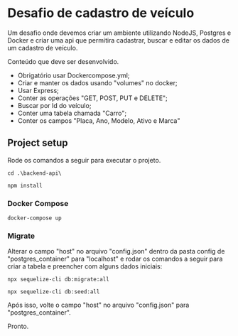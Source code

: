 # Desafio de cadastro de veículo

Um desafio onde devemos criar um ambiente utilizando NodeJS, Postgres e Docker e criar uma api que permitira cadastrar, buscar e editar os dados de um cadastro de veículo.

Conteúdo que deve ser desenvolvido.
- Obrigatório usar Dockercompose.yml;
- Criar e manter os dados usando "volumes" no docker;
- Usar Express;
- Conter as operações "GET, POST, PUT e DELETE";
- Buscar por Id do veículo;
- Conter uma tabela chamada "Carro";
- Conter os campos "Placa, Ano, Modelo, Ativo e Marca"



## Project setup
Rode os comandos a seguir para executar o projeto.

```
cd .\backend-api\
```
```
npm install
```

### Docker Compose
```
docker-compose up
```

### Migrate

Alterar o campo "host" no arquivo "config.json" dentro da pasta config de "postgres_container" para "localhost" e rodar os comandos a seguir para criar a tabela e preencher com alguns dados iniciais:
```
npx sequelize-cli db:migrate:all
```
```
npx sequelize-cli db:seed:all
```

Após isso, volte o campo "host" no arquivo "config.json" para "postgres_container".

Pronto.

